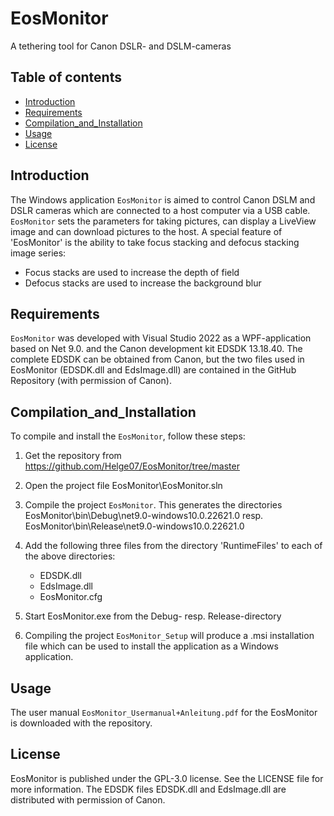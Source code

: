 # EosMonitor 
A tethering tool for Canon DSLR- and DSLM-cameras

## Table of contents
- [Introduction](#Introduction)
- [Requirements](#Requirements)
- [Compilation_and_Installation](#Compilation_and_Installation)
- [Usage](#usage)
- [License](#license)

## Introduction
The Windows application `EosMonitor` is aimed to control Canon DSLM and DSLR cameras which are connected to a host computer via a USB cable. `EosMonitor` sets the parameters for taking pictures, can display a LiveView image and can download pictures to the host. A special feature of 'EosMonitor' is the ability to take focus stacking and defocus stacking image series:
- Focus stacks are used to increase the depth of field 
- Defocus stacks are used to increase the background blur 


## Requirements
`EosMonitor` was developed with Visual Studio 2022 as a WPF-application based on Net 9.0. and the Canon development kit EDSDK 13.18.40. The complete EDSDK can be obtained from Canon, but the two files used in EosMonitor (EDSDK.dll and EdsImage.dll) are contained in the GitHub Repository (with permission of Canon).

## Compilation_and_Installation
To compile and install the `EosMonitor`, follow these steps:
1. Get the repository from https://github.com/Helge07/EosMonitor/tree/master 

2. Open the project file  EosMonitor\EosMonitor.sln

3. Compile the project `EosMonitor`. This generates the directories
   EosMonitor\bin\Debug\net9.0-windows10.0.22621.0
   resp.
   EosMonitor\bin\Release\net9.0-windows10.0.22621.0
   
4. Add the following three files from the directory 'RuntimeFiles' to each of the above directories:
   - EDSDK.dll
   - EdsImage.dll
   - EosMonitor.cfg
   
5. Start EosMonitor.exe  from the Debug- resp. Release-directory 

6. Compiling the project `EosMonitor_Setup` will produce a .msi installation file which can be used to install the application as a Windows application.

## Usage
The user manual `EosMonitor_Usermanual+Anleitung.pdf` for the EosMonitor is downloaded with the repository.

## License
EosMonitor is published under the GPL-3.0 license. See the LICENSE file for more information. The EDSDK files EDSDK.dll and EdsImage.dll are distributed with permission of Canon.



